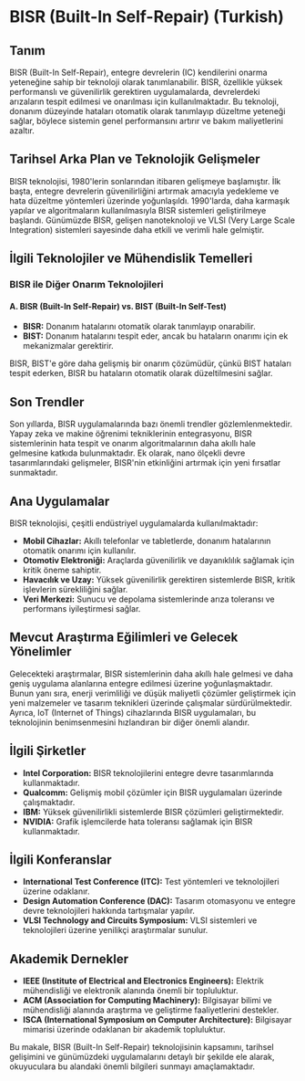# BISR (Built-In Self-Repair) (Turkish)

## Tanım

BISR (Built-In Self-Repair), entegre devrelerin (IC) kendilerini onarma yeteneğine sahip bir teknoloji olarak tanımlanabilir. BISR, özellikle yüksek performanslı ve güvenilirlik gerektiren uygulamalarda, devrelerdeki arızaların tespit edilmesi ve onarılması için kullanılmaktadır. Bu teknoloji, donanım düzeyinde hataları otomatik olarak tanımlayıp düzeltme yeteneği sağlar, böylece sistemin genel performansını artırır ve bakım maliyetlerini azaltır.

## Tarihsel Arka Plan ve Teknolojik Gelişmeler

BISR teknolojisi, 1980'lerin sonlarından itibaren gelişmeye başlamıştır. İlk başta, entegre devrelerin güvenilirliğini artırmak amacıyla yedekleme ve hata düzeltme yöntemleri üzerinde yoğunlaşıldı. 1990'larda, daha karmaşık yapılar ve algoritmaların kullanılmasıyla BISR sistemleri geliştirilmeye başlandı. Günümüzde BISR, gelişen nanoteknoloji ve VLSI (Very Large Scale Integration) sistemleri sayesinde daha etkili ve verimli hale gelmiştir.

## İlgili Teknolojiler ve Mühendislik Temelleri

### BISR ile Diğer Onarım Teknolojileri

#### A. BISR (Built-In Self-Repair) vs. BIST (Built-In Self-Test)

- **BISR:** Donanım hatalarını otomatik olarak tanımlayıp onarabilir.
- **BIST:** Donanım hatalarını tespit eder, ancak bu hataların onarımı için ek mekanizmalar gerektirir.

BISR, BIST'e göre daha gelişmiş bir onarım çözümüdür, çünkü BIST hataları tespit ederken, BISR bu hataların otomatik olarak düzeltilmesini sağlar. 

## Son Trendler

Son yıllarda, BISR uygulamalarında bazı önemli trendler gözlemlenmektedir. Yapay zeka ve makine öğrenimi tekniklerinin entegrasyonu, BISR sistemlerinin hata tespit ve onarım algoritmalarının daha akıllı hale gelmesine katkıda bulunmaktadır. Ek olarak, nano ölçekli devre tasarımlarındaki gelişmeler, BISR'nin etkinliğini artırmak için yeni fırsatlar sunmaktadır.

## Ana Uygulamalar

BISR teknolojisi, çeşitli endüstriyel uygulamalarda kullanılmaktadır:

- **Mobil Cihazlar:** Akıllı telefonlar ve tabletlerde, donanım hatalarının otomatik onarımı için kullanılır.
- **Otomotiv Elektroniği:** Araçlarda güvenilirlik ve dayanıklılık sağlamak için kritik öneme sahiptir.
- **Havacılık ve Uzay:** Yüksek güvenilirlik gerektiren sistemlerde BISR, kritik işlevlerin sürekliliğini sağlar.
- **Veri Merkezi:** Sunucu ve depolama sistemlerinde arıza toleransı ve performans iyileştirmesi sağlar.

## Mevcut Araştırma Eğilimleri ve Gelecek Yönelimler

Gelecekteki araştırmalar, BISR sistemlerinin daha akıllı hale gelmesi ve daha geniş uygulama alanlarına entegre edilmesi üzerine yoğunlaşmaktadır. Bunun yanı sıra, enerji verimliliği ve düşük maliyetli çözümler geliştirmek için yeni malzemeler ve tasarım teknikleri üzerinde çalışmalar sürdürülmektedir. Ayrıca, IoT (Internet of Things) cihazlarında BISR uygulamaları, bu teknolojinin benimsenmesini hızlandıran bir diğer önemli alandır.

## İlgili Şirketler

- **Intel Corporation:** BISR teknolojilerini entegre devre tasarımlarında kullanmaktadır.
- **Qualcomm:** Gelişmiş mobil çözümler için BISR uygulamaları üzerinde çalışmaktadır.
- **IBM:** Yüksek güvenilirlikli sistemlerde BISR çözümleri geliştirmektedir.
- **NVIDIA:** Grafik işlemcilerde hata toleransı sağlamak için BISR kullanmaktadır.

## İlgili Konferanslar

- **International Test Conference (ITC):** Test yöntemleri ve teknolojileri üzerine odaklanır.
- **Design Automation Conference (DAC):** Tasarım otomasyonu ve entegre devre teknolojileri hakkında tartışmalar yapılır.
- **VLSI Technology and Circuits Symposium:** VLSI sistemleri ve teknolojileri üzerine yenilikçi araştırmalar sunulur.

## Akademik Dernekler

- **IEEE (Institute of Electrical and Electronics Engineers):** Elektrik mühendisliği ve elektronik alanında önemli bir topluluktur.
- **ACM (Association for Computing Machinery):** Bilgisayar bilimi ve mühendisliği alanında araştırma ve geliştirme faaliyetlerini destekler.
- **ISCA (International Symposium on Computer Architecture):** Bilgisayar mimarisi üzerinde odaklanan bir akademik topluluktur.

Bu makale, BISR (Built-In Self-Repair) teknolojisinin kapsamını, tarihsel gelişimini ve günümüzdeki uygulamalarını detaylı bir şekilde ele alarak, okuyuculara bu alandaki önemli bilgileri sunmayı amaçlamaktadır.